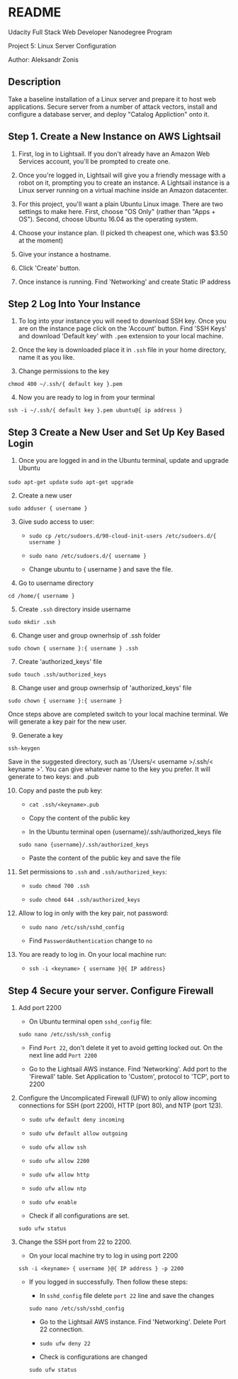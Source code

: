 # README

Udacity Full Stack Web Developer Nanodegree Program

Project 5: Linux Server Configuration

Author: Aleksandr Zonis

## Description

Take a baseline installation of a Linux server and prepare it to host web applications. Secure server from a number of attack vectors, install and configure a database server, and deploy "Catalog Appliction" onto it.


## **Step 1.** Create a New Instance on AWS Lightsail

1. First, log in to Lightsail. If you don't already have an Amazon Web Services account, you'll be prompted to create one.

2. Once you're logged in, Lightsail will give you a friendly message with a robot on it, prompting you to create an instance. A Lightsail instance is a Linux server running on a virtual machine inside an Amazon datacenter.

3. For this project, you'll want a plain Ubuntu Linux image. There are two settings to make here. First, choose "OS Only" (rather than "Apps + OS"). Second, choose Ubuntu 16.04 as the operating system.

4. Choose your instance plan. (I picked th cheapest one, which was $3.50 at the moment)

5. Give your instance a hostname.

6. Click 'Create' button.

7. Once instance is running. Find 'Networking' and create Static IP address


## **Step 2** Log Into Your Instance

1. To log into your instance you will need to download SSH key. Once you are on the instance page click on the 'Account' button. Find 'SSH Keys' and download 'Default key' with `.pem` extension to your local machine. 

2. Once the key is downloaded place it in `.ssh` file in your home directory, name it as you like. 

3. Change permissions to the key
 
 `chmod 400 ~/.ssh/{ default key }.pem`

4. Now you are ready to log in from your terminal

`ssh -i ~/.ssh/{ default key }.pem ubuntu@{ ip address }`


## **Step 3** Create a New User and Set Up Key Based Login

1. Once you are logged in and in the Ubuntu terminal, update and upgrade Ubuntu

`sudo apt-get update`
`sudo apt-get upgrade`

2. Create a new user

`sudo adduser { username }`

3. Give sudo access to user:
	
	- `sudo cp /etc/sudoers.d/90-cloud-init-users /etc/sudoers.d/{ username }`

	- `sudo nano /etc/sudoers.d/{ username }`

	- Change ubuntu to { username } and save the file.

4. Go to username directory

`cd /home/{ username }`

5. Create `.ssh` directory inside username

`sudo mkdir .ssh`

6. Change user and group ownerhsip of .ssh folder

`sudo chown { username }:{ username } .ssh`

7. Create 'authorized_keys' file

`sudo touch .ssh/authorized_keys`

8. Change user and group ownerhsip of 'authorized_keys' file

`sudo chown { username }:{ username }`


Once steps above are completed switch to your local machine terminal. We will generate a key pair for the new user.

9. Generate a key

`ssh-keygen`

Save in the suggested directory, such as '/Users/< username >/.ssh/< keyname >'. You can give whatever name to the key you prefer. It will generate to two keys: <keyname> and <keyname>.pub

10. Copy and paste the pub key:

	- `cat .ssh/<keyname>.pub`

	- Copy the content of the public key

	- In the Ubuntu terminal open {username}/.ssh/authorized_keys file

	`sudo nano {username}/.ssh/authorized_keys`

	- Paste the content of the public key and save the file

11. Set permissions to `.ssh` and `.ssh/authorized_keys`:

	- `sudo chmod 700 .ssh`

	- `sudo chmod 644 .ssh/authorized_keys`

12. Allow to log in only with the key pair, not password:

	- `sudo nano /etc/ssh/sshd_config`

	- Find `PasswordAuthentication` change to `no`

13. You are ready to log in. On your local machine run:

	- `ssh -i <keyname> { username }@{ IP address}`


## **Step 4** Secure your server. Configure Firewall

1. Add port 2200

	- On Ubuntu terminal open `sshd_config` file:

	`sudo nano /etc/ssh/ssh_config`

	- Find `Port 22`, don't delete it yet to avoid getting locked out. On the next line add `Port 2200`

	- Go to the Lightsail AWS instance. Find 'Networking'. Add  port to the 'Firewall' table.
	Set Application to 'Custom', protocol to 'TCP', port to 2200

2. Configure the Uncomplicated Firewall (UFW) to only allow incoming connections for SSH (port 2200), HTTP (port 80), and NTP (port 123).

	- `sudo ufw default deny incoming` 

	- `sudo ufw default allow outgoing`

	- `sudo ufw allow ssh`

	- `sudo ufw allow 2200`

	- `sudo ufw allow http`

	- `sudo ufw allow ntp`

	- `sudo ufw enable`

	- Check if all configurations are set.

	`sudo ufw status`

3.  Change the SSH port from 22 to 2200.

	- On your local machine try to log in using port 2200

	`ssh -i <keyname> { username }@{ IP address } -p 2200`

	- If you logged in successfully. Then follow these steps:

		- In `sshd_config` file delete `port 22` line and save the changes

		`sudo nano /etc/ssh/sshd_config`

		- Go to the Lightsail AWS instance. Find 'Networking'. Delete Port 22 connection.

		- `sudo ufw deny 22`

		- Check is configurations are changed

		`sudo ufw status`






